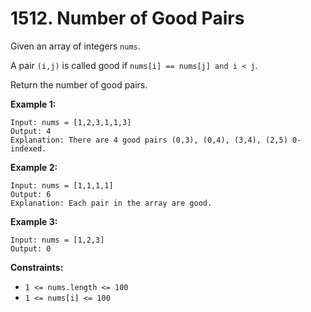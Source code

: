 # 1512. Number of Good Pairs

Given an array of integers `nums`.

A pair `(i,j)` is called good if `nums[i] == nums[j] and i < j`.

Return the number of good pairs.

__Example 1:__

```
Input: nums = [1,2,3,1,1,3]
Output: 4
Explanation: There are 4 good pairs (0,3), (0,4), (3,4), (2,5) 0-indexed.
```

__Example 2:__

```
Input: nums = [1,1,1,1]
Output: 6
Explanation: Each pair in the array are good.
```

__Example 3:__

```
Input: nums = [1,2,3]
Output: 0
```

__Constraints:__

* `1 <= nums.length <= 100`
* `1 <= nums[i] <= 100`

